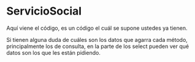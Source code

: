 # ServicioSocial

Aquí viene el código, es un código el cuál se supone ustedes ya tienen.

Si tienen alguna duda de cuáles son los datos que agarra cada método, principalmente los de consulta, en la parte de
los select pueden ver qué datos son los que les están pidiendo.



